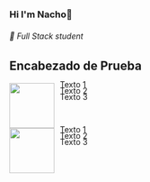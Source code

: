 ### Hi I'm Nacho👋
 ###### 🌱 Full Stack student
## Encabezado de Prueba
<div style="display:flex; flex-direction: column;">
    <div style="display:flex;">
        <img width=80px; height=80px src="https://aprendomates.files.wordpress.com/2010/11/simpsons.jpg"/>
        <div style="display:flex; flex-direction: column; margin-left: 10px; margin-top:-20px;">
            <p>Texto 1</p>
            <p style="margin-top:-20px;">Texto 2</p>
            <p style="margin-top:-20px;">Texto 3</p>
        </div>
    </div>
    <div style="display:flex;">
        <img width=80px; height=80px src="https://aprendomates.files.wordpress.com/2010/11/simpsons.jpg"/>
        <div style="display:flex; flex-direction: column; margin-left: 10px; margin-top:-20px;">
            <p>Texto 1</p>
            <p style="margin-top:-20px;">Texto 2</p>
            <p style="margin-top:-20px;">Texto 3</p>
        </div>
    </div>
</div>
<!--
**Nachogj35/Nachogj35** is a ✨ _special_ ✨ repository because its `README.md` (this file) appears on your GitHub profile.

Here are some ideas to get you started:

- 🔭 I’m currently working on ...
- 🌱 I’m currently learning ...
- 👯 I’m looking to collaborate on ...
- 🤔 I’m looking for help with ...
- 💬 Ask me about ...
- 📫 How to reach me: ...
- 😄 Pronouns: ...
- ⚡ Fun fact: ...
-->
